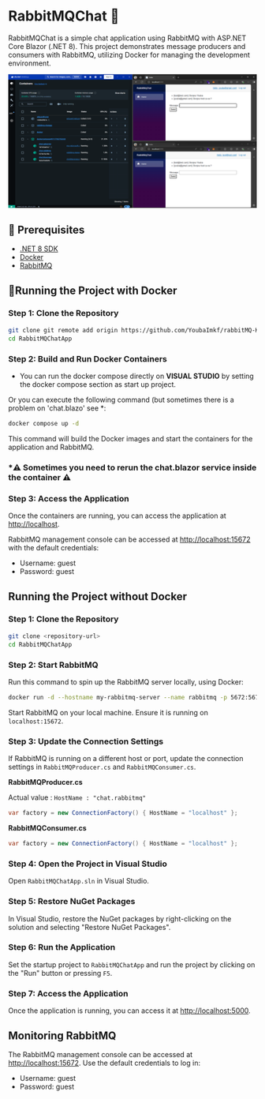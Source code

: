 # RabbitMQChat 💬

RabbitMQChat is a simple chat application using RabbitMQ with ASP.NET Core Blazor (.NET 8). This project demonstrates message producers and consumers with RabbitMQ, utilizing Docker for managing the development environment.



![RabbitMQChat](assets/sample-chat.png)

## 📝 Prerequisites

- [.NET 8 SDK](https://dotnet.microsoft.com/download/dotnet/8.0)
- [Docker](https://www.docker.com/get-started)
- [RabbitMQ](https://www.rabbitmq.com/download.html)
  
  

## 🐳Running the Project with Docker

### Step 1: Clone the Repository

```sh
git clone git remote add origin https://github.com/YoubaImkf/rabbitMQ-Kafka.git
cd RabbitMQChatApp
```

### Step 2: Build and Run Docker Containers

- You can run the docker compose directly on **VISUAL STUDIO** by setting the docker compose section as start up project.

Or you can execute the following command (but sometimes there is a problem on 'chat.blazo' see *:

```sh
docker compose up -d
```

This command will build the Docker images and start the containers for the application and RabbitMQ.

### *⚠️ Sometimes you need to rerun the chat.blazor service inside the container ⚠️

### Step 3: Access the Application

Once the containers are running, you can access the application at [http://localhost](http://localhost).

RabbitMQ management console can be accessed at [http://localhost:15672](http://localhost:15672) with the default credentials:

- Username: guest
- Password: guest
  
  

## Running the Project without Docker

### Step 1: Clone the Repository

```sh
git clone <repository-url>
cd RabbitMQChatApp
```

### Step 2: Start RabbitMQ

Run this command to spin up the RabbitMQ server locally, using Docker:

```sh
docker run -d --hostname my-rabbitmq-server --name rabbitmq -p 5672:5672 -p 15672:15672 rabbitmq:3-management
```

Start RabbitMQ on your local machine. Ensure it is running on `localhost:15672`.



### Step 3: Update the Connection Settings

If RabbitMQ is running on a different host or port, update the connection settings in `RabbitMQProducer.cs` and `RabbitMQConsumer.cs`.



**RabbitMQProducer.cs**

Actual value : ```HostName : "chat.rabbitmq"```

```csharp
var factory = new ConnectionFactory() { HostName = "localhost" };
```

**RabbitMQConsumer.cs**

```csharp
var factory = new ConnectionFactory() { HostName = "localhost" };
```

### Step 4: Open the Project in Visual Studio

Open `RabbitMQChatApp.sln` in Visual Studio.

### Step 5: Restore NuGet Packages

In Visual Studio, restore the NuGet packages by right-clicking on the solution and selecting "Restore NuGet Packages".

### Step 6: Run the Application

Set the startup project to `RabbitMQChatApp` and run the project by clicking on the "Run" button or pressing `F5`.

### Step 7: Access the Application

Once the application is running, you can access it at [http://localhost:5000](http://localhost:5000).

## Monitoring RabbitMQ

The RabbitMQ management console can be accessed at [http://localhost:15672](http://localhost:15672). Use the default credentials to log in:

- Username: guest
- Password: guest
